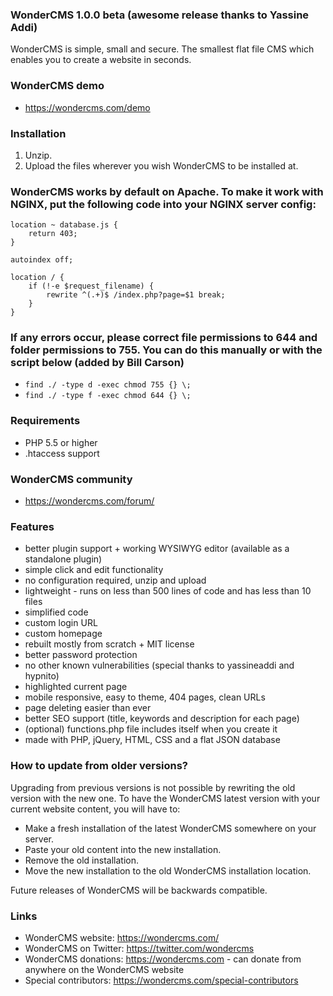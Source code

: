 ### WonderCMS 1.0.0 beta (awesome release thanks to Yassine Addi)
WonderCMS is simple, small and secure.
The smallest flat file CMS which enables you to create a website in seconds.

### WonderCMS demo
- https://wondercms.com/demo

### Installation
1.  Unzip.
2.  Upload the files wherever you wish WonderCMS to be installed at.

### WonderCMS works by default on Apache. To make it work with NGINX, put the following code into your NGINX server config:
```
location ~ database.js {
	return 403;
}

autoindex off;

location / {
	if (!-e $request_filename) {
		rewrite ^(.+)$ /index.php?page=$1 break;
	}
}
```

### If any errors occur, please correct file permissions to 644 and folder permissions to 755. You can do this manually or with the script below (added by Bill Carson)
  - `find ./ -type d -exec chmod 755 {} \;`
  - `find ./ -type f -exec chmod 644 {} \;`

### Requirements
 - PHP 5.5 or higher
 - .htaccess support

### WonderCMS community
- https://wondercms.com/forum/

### Features
 - better plugin support + working WYSIWYG editor (available as a standalone plugin)
 - simple click and edit functionality
 - no configuration required, unzip and upload
 - lightweight - runs on less than 500 lines of code and has less than 10 files
 - simplified code
 - custom login URL
 - custom homepage
 - rebuilt mostly from scratch + MIT license
 - better password protection
 - no other known vulnerabilities (special thanks to yassineaddi and hypnito)
 - highlighted current page
 - mobile responsive, easy to theme, 404 pages, clean URLs
 - page deleting easier than ever
 - better SEO support (title, keywords and description for each page)
 - (optional) functions.php file includes itself when you create it
 - made with PHP, jQuery, HTML, CSS and a flat JSON database

### How to update from older versions?
Upgrading from previous versions is not possible by rewriting the old version with the new one. To have the WonderCMS latest version with your current website content, you will have to:
 - Make a fresh installation of the latest WonderCMS somewhere on your server.
 - Paste your old content into the new installation.
 - Remove the old installation.
 - Move the new installation to the old WonderCMS installation location.

Future releases of WonderCMS will be backwards compatible.

### Links
- WonderCMS website: https://wondercms.com/
- WonderCMS on Twitter: https://twitter.com/wondercms
- WonderCMS donations: https://wondercms.com - can donate from anywhere on the WonderCMS website
- Special contributors: https://wondercms.com/special-contributors
